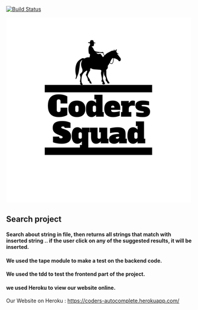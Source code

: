 [![Build Status](https://travis-ci.org/besarthoxhaj/cov-example.svg?branch=master)](https://travis-ci.org/besarthoxhaj/cov-example)

![alt text](https://github.com/coders-squad/pomodoro-timer/blob/master/STEAKHOUSE_1_.png)



## Search project
#### Search about string in file, then returns all strings that match with inserted string .. if the user click on any of the suggested results, it will be inserted.


#### We used the tape module to make a test on the backend code.


#### We used the tdd to test the frontend part of the project.


#### we used Heroku to view our website online.
Our Website on Heroku : https://coders-autocomplete.herokuapp.com/
